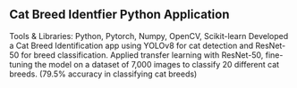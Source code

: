 ## Cat Breed Identfier Python Application


Tools & Libraries: Python, Pytorch, Numpy, OpenCV, Scikit-learn
Developed a Cat Breed Identification app using YOLOv8 for cat detection and ResNet-50 for breed classification.
Applied transfer learning with ResNet-50, fine-tuning the model on a dataset of 7,000 images to classify 20 different cat breeds. (79.5% accuracy in classifying cat breeds)
